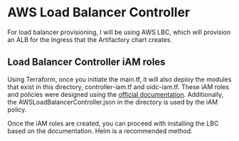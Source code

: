# AWS Load Balancer Controller 

For load balancer provisioning, I will be using AWS LBC, which will provision an ALB for the Ingress that the Artifactory chart creates.

## Load Balancer Controller iAM roles

Using Terraform, once you initiate the main.tf, it will also deploy the modules that exist in this directory, controller-iam.tf and oidc-iam.tf. These iAM roles and policies were designed 
using the [official documentation](https://kubernetes-sigs.github.io/aws-load-balancer-controller/v2.6/deploy/installation/#configure-iam). Additionally, the AWSLoadBalancerController.json in the directory is used by the iAM policy.

Once the iAM roles are created, you can proceed with installing the LBC based on the documentation. Helm is a recommended method.
